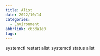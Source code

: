```yaml
---
title: Alist
date: 2022/10/14
categories:
  - Environment
abbrlink: c63da1e0
tags:
---
```




systemctl restart alist
systemctl status alist


